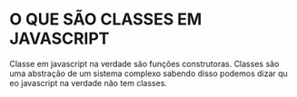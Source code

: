 

#	O QUE SÃO CLASSES EM JAVASCRIPT

  Classe em javascript na verdade são funções
  construtoras.
  Classes são uma abstração de um sistema complexo
  sabendo disso podemos dizar qu eo javascript na
  verdade não tem classes.

